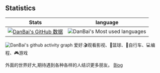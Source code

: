 ## Statistics
 Stats | language
--- | --- 
[![DanBai's GitHub 数据](https://github-readme-stats.vercel.app/api?username=danbai225)]() | ![DanBai's Most used languages](https://github-readme-stats.vercel.app/api/top-langs/?username=danbai225&layout=compact&hide_border=true&langs_count=10)

![DanBai's github activity graph](https://activity-graph.herokuapp.com/graph?username=danbai225&theme=react-dark)
爱好:🎬观看影视、🏀篮球、🚴自行车、💻编程、🎮游戏

外面的世界好大,期待遇到各种各样的人结识更多朋友。
[Blog](https://p00q.cn)
